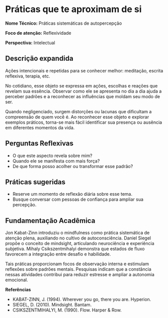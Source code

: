 # Práticas que te aproximam de si

**Nome Técnico:** Práticas sistemáticas de autopercepção

**Foco de atenção:** Reflexividade

**Perspectiva:** Intelectual

## Descrição expandida
Ações intencionais e repetidas para se conhecer melhor: meditação, escrita reflexiva, terapia, etc.

No cotidiano, esse objeto se expressa em ações, escolhas e reações que revelam sua essência. Observar como ele se apresenta no dia a dia ajuda a perceber padrões e a reconhecer as influências que moldam seu modo de ser.

Quando negligenciado, surgem distorções ou lacunas que dificultam a compreensão de quem você é. Ao reconhecer esse objeto e explorar exemplos práticos, torna-se mais fácil identificar sua presença ou ausência em diferentes momentos da vida.

## Perguntas Reflexivas
- O que este aspecto revela sobre mim?
- Quando ele se manifesta com mais força?
- De que forma posso acolher ou transformar esse padrão?

## Práticas sugeridas
- Reserve um momento de reflexão diária sobre esse tema.
- Busque conversar com pessoas de confiança para ampliar sua percepção.

## Fundamentação Acadêmica

Jon Kabat-Zinn introduziu o mindfulness como prática sistemática de atenção plena, auxiliando no cultivo de autoconsciência. Daniel Siegel propõe o conceito de mindsight, articulando neurociência e experiência subjetiva. Mihaly Csikszentmihalyi demonstra que estados de fluxo favorecem a integração entre desafio e habilidade.

Tais práticas proporcionam focos de observação interna e estimulam reflexões sobre padrões mentais. Pesquisas indicam que a constância nessas atividades contribui para reduzir estresse e ampliar a autonomia emocional.

**Referências**
- KABAT-ZINN, J. (1994). Wherever you go, there you are. Hyperion.
- SIEGEL, D. (2010). Mindsight. Bantam.
- CSIKSZENTMIHALYI, M. (1990). Flow. Harper & Row.
